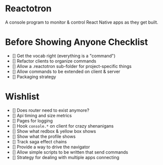 # Reactotron

A console program to monitor & control React Native apps as they get built.

# Before Showing Anyone Checklist

* [] Get the vocab right (everything is a "command")
* [] Refactor clients to organize commands
* [] Allow a .reactotron sub-folder for project-specific things
* [] Allow commands to be extended on client & server
* [] Packaging strategy

# Wishlist

* [] Does router need to exist anymore?
* [] Api timing and size metrics
* [] Pages for logging
* [] Hook `console.*` on client for crazy shenanigans
* [] Show what redbox & yellow box shows
* [] Show what the profile shows
* [] Track saga effect chains
* [] Provide a way to drive the navigator
* [] Allow simple scripts to be written that send commands
* [] Strategy for dealing with multiple apps connecting
